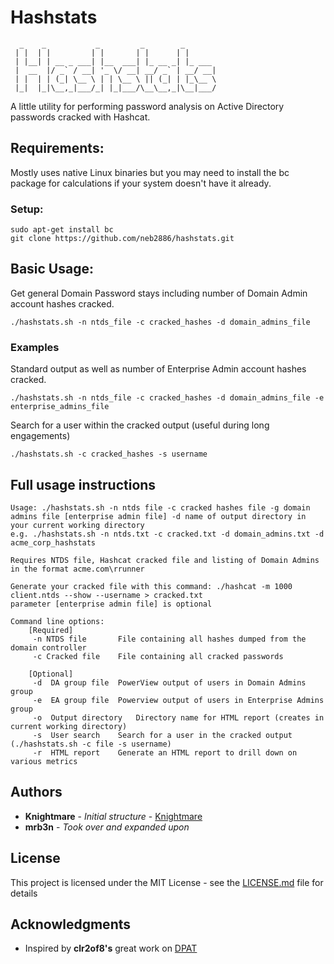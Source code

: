 # Hashstats

```
  _    _           _         _        _       
 | |  | |         | |       | |      | |      
 | |__| | __ _ ___| |__  ___| |_ __ _| |_ ___ 
 |  __  |/ _` / __| '_ \/ __| __/ _` | __/ __|
 | |  | | (_| \__ \ | | \__ \ || (_| | |_\__ \
 |_|  |_|\__,_|___/_| |_|___/\__\__,_|\__|___/
 ```

A little utility for performing password analysis on Active Directory passwords cracked with Hashcat.

## Requirements:

Mostly uses native Linux binaries but you may need to install the bc package for calculations if your system doesn't have it already.


### Setup:


```
sudo apt-get install bc
git clone https://github.com/neb2886/hashstats.git
```

## Basic Usage:

Get general Domain Password stays including number of Domain Admin account hashes cracked.

```
./hashstats.sh -n ntds_file -c cracked_hashes -d domain_admins_file 
```

### Examples

Standard output as well as number of Enterprise Admin account hashes cracked.

```
./hashstats.sh -n ntds_file -c cracked_hashes -d domain_admins_file -e enterprise_admins_file
```

Search for a user within the cracked output (useful during long engagements)

```
./hashstats.sh -c cracked_hashes -s username
```

## Full usage instructions

```
Usage: ./hashstats.sh -n ntds file -c cracked hashes file -g domain admins file [enterprise admin file] -d name of output directory in your current working directory
e.g. ./hashstats.sh -n ntds.txt -c cracked.txt -d domain_admins.txt -d acme_corp_hashstats

Requires NTDS file, Hashcat cracked file and listing of Domain Admins in the format acme.com\rrunner

Generate your cracked file with this command: ./hashcat -m 1000 client.ntds --show --username > cracked.txt
parameter [enterprise admin file] is optional

Command line options:
	[Required]
	 -n NTDS file		File containing all hashes dumped from the domain controller
	 -c Cracked file	File containing all cracked passwords

	[Optional]
	 -d  DA group file	PowerView output of users in Domain Admins group
	 -e  EA group file	Powerview output of users in Enterprise Admins group
	 -o  Output directory	Directory name for HTML report (creates in current working directory)
	 -s  User search	Search for a user in the cracked output (./hashstats.sh -c file -s username)
	 -r  HTML report	Generate an HTML report to drill down on various metrics
```

## Authors

* **Knightmare** - *Initial structure* - [Knightmare](https://github.com/knightmare2600)
* **mrb3n**      - *Took over and expanded upon*

## License

This project is licensed under the MIT License - see the [LICENSE.md](LICENSE.md) file for details

## Acknowledgments

* Inspired by  **clr2of8's** great work on [DPAT](https://github.com/clr2of8/DPAT)


